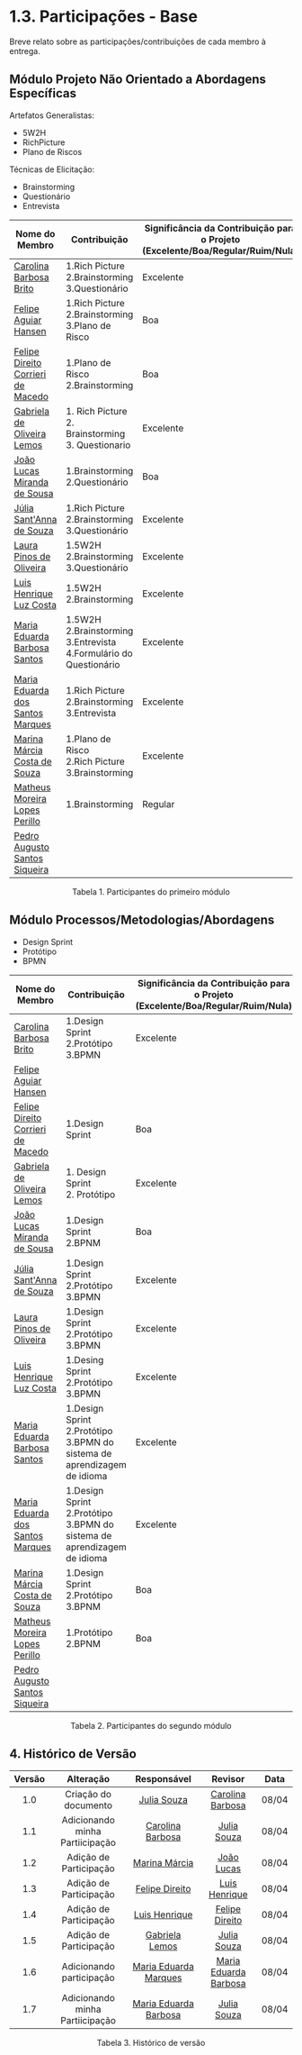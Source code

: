 # 1.3. Participações - Base

Breve relato sobre as participações/contribuições de cada membro à entrega.

## Módulo Projeto Não Orientado a Abordagens Específicas

Artefatos Generalistas:

- 5W2H
- RichPicture
- Plano de Riscos

Técnicas de Elicitação:

- Brainstorming
- Questionário
- Entrevista


| Nome do Membro                                                         | Contribuição                                             | Significância da Contribuição para o Projeto (Excelente/Boa/Regular/Ruim/Nula) |
| ---------------------------------------------------------------------- | -------------------------------------------------------- | ------------------------------------------------------------------------------ |
| [Carolina Barbosa Brito](https://github.com/CarolinaBarb)              | 1.Rich Picture <br> 2.Brainstorming </br> 3.Questionário | Excelente                                                                      |
| [Felipe Aguiar Hansen](https://github.com/fhansen98)                   | 1.Rich Picture <br> 2.Brainstorming <br> 3.Plano de Risco </br>  |  Boa   |
| [Felipe Direito Corrieri de Macedo](https://github.com/FelipeDireito)  |       1.Plano de Risco <br> 2.Brainstorming                                                 |          Boa                                                                      |
| [Gabriela de Oliveira Lemos](https://github.com/heylisten64)           |   1. Rich Picture <br> 2. Brainstorming </br> 3. Questionario                                                       |                   Excelente                                                             |
| [João Lucas Miranda de Sousa](https://github.com/Jlmsousa)             | 1.Brainstorming <br> 2.Questionário | Boa                                                                     |                                                          |                                                                                |
| [Júlia Sant'Anna de Souza](https://github.com/JuliaSSouza)             | 1.Rich Picture <br> 2.Brainstorming </br> 3.Questionário | Excelente                                                                      |
| [Laura Pinos de Oliveira ](https://github.com/laurapinos)              | 1.5W2H <br> 2.Brainstorming </br> 3.Questionário        |  Excelente                                                                              |
| [Luis Henrique Luz Costa ](https://github.com/luishenrrique)           |   1.5W2H </br>2.Brainstorming                                                       |       Excelente                                                                         |
| [Maria Eduarda Barbosa Santos ](https://github.com/Madu01)               |   1.5W2H  <br> 2.Brainstorming <br> 3.Entrevista <br> 4.Formulário do Questionário    |  Excelente   |
| [Maria Eduarda dos Santos Marques](https://github.com/EduardaSMarques)   |   1.Rich Picture <br> 2.Brainstorming </br> 3.Entrevista  | Excelente    |
| [Marina Márcia Costa de Souza](https://github.com/The-Boss-Nina)       |  1.Plano de Risco <br> 2.Rich Picture </br> 3.Brainstorming | Excelente                                                                                                                          |                                                                                |
| [Matheus Moreira Lopes Perillo](https://github.com/MatheusPerillo)     | 1.Brainstorming                                            | Regular                                                                        |
| [Pedro Augusto Santos Siqueira](https://github.com/PedroSiq)           |                                                          |                                                                                |

<p align="center">Tabela 1. Participantes do primeiro módulo</p>

## Módulo Processos/Metodologias/Abordagens

- Design Sprint
- Protótipo
- BPMN

| Nome do Membro                                                         | Contribuição             | Significância da Contribuição para o Projeto (Excelente/Boa/Regular/Ruim/Nula) |
| ---------------------------------------------------------------------- | ------------------------ | ------------------------------------------------------------------------------ |
| [Carolina Barbosa Brito](https://github.com/CarolinaBarb)              |          1.Design Sprint <br> 2.Protótipo </br> 3.BPMN               |        Excelente                                                                        |
| [Felipe Aguiar Hansen](https://github.com/fhansen98)                   |                          |                                                                                |
| [Felipe Direito Corrieri de Macedo](https://github.com/FelipeDireito)  |     1.Design Sprint                     |             Boa                                                                   |
| [Gabriela de Oliveira Lemos](https://github.com/heylisten64)           |  1. Design Sprint <br> 2. Protótipo </br>              |  Excelente                                                                              |
| [João Lucas Miranda de Sousa](https://github.com/Jlmsousa)             | 1.Design Sprint <br> 2.BPNM | Boa                            |                                     
| [Júlia Sant'Anna de Souza](https://github.com/JuliaSSouza)             | 1.Design Sprint <br> 2.Protótipo </br> 3.BPMN                   |   Excelente                        |                                                                                |
| [Laura Pinos de Oliveira ](https://github.com/laurapinos)              | 1.Design Sprint <br> 2.Protótipo </br> 3.BPMN     |   Excelente                                                               |
| [Luis Henrique Luz Costa ](https://github.com/luishenrrique)           |   1.Desing Sprint</br>2.Protótipo</br>3.BPMN                       |    Excelente                                                                            |
| [Maria Eduarda Barbosa Santos ](https://github.com/Madu01)               |     1.Design Sprint <br> 2.Protótipo </br> 3.BPMN do sistema de aprendizagem de idioma    |  Excelente   |
| [Maria Eduarda dos Santos Marques](https://github.com/EduardaSMarques)   |   1.Design Sprint <br> 2.Protótipo </br> 3.BPMN do sistema de aprendizagem de idioma  | Excelente |
| [Marina Márcia Costa de Souza](https://github.com/The-Boss-Nina)       | 1.Design Sprint <br> 2.Protótipo </br> 3.BPNM | Boa                                  |   
| [Matheus Moreira Lopes Perillo](https://github.com/MatheusPerillo)     | 1.Protótipo <br> 2.BPNM | Boa                                                                            |
| [Pedro Augusto Santos Siqueira](https://github.com/PedroSiq)           |                          |                                                                                |

<p align="center">Tabela 2. Participantes do segundo módulo</p>

## 4. Histórico de Versão

| Versão |      Alteração       |                Responsável                 |    Revisor    | Data  |
| :----: | :------------------: | :----------------------------------------: | :-----------: | :---: | 
| 1.0    | Criação do documento | [Julia Souza](https://github.com/JuliaSSouza) | [Carolina Barbosa](https://github.com/CarolinaBarb)|08/04|
|1.1| Adicionando minha Partiicipação|[Carolina Barbosa](https://github.com/CarolinaBarb)|[Julia Souza](https://github.com/JuliaSSouza) | 08/04|
|1.2| Adição de Participação|[Marina Márcia](https://github.com/The-Boss-Nina)|[João Lucas](https://github.com/Jlmsousa) | 08/04|
|1.3| Adição de Participação|[Felipe Direito](https://github.com/felipedireito)|[Luis Henrique](https://github.com/luishenrrique)| 08/04|
|1.4| Adição de Participação|[Luis Henrique](https://github.com/luishenrrique)|[Felipe Direito](https://github.com/felipedireito)| 08/04|
|1.5| Adição de Participação|[Gabriela Lemos](https://github.com/heylisten64)|[Julia Souza](https://github.com/JuliaSSouza)| 08/04|
|1.6| Adicionando participação|[Maria Eduarda Marques](https://github.com/EduardaSMarques) |[Maria Eduarda Barbosa](https://github.com/Madu01) | 08/04|
|1.7| Adicionando minha Partiicipação|[Maria Eduarda Barbosa](https://github.com/Madu01)|[Julia Souza](https://github.com/JuliaSSouza) | 08/04|

<p align="center">Tabela 3. Histórico de versão </p>
